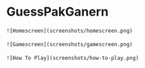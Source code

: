 # GuessPakGanern 

	![Homescreen](screenshots/homescreen.png)

	![Gamescreen](screenshots/gamescreen.png)

	![How To Play](screenshots/how-to-play.png)